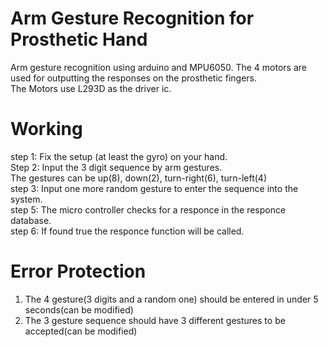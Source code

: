 # Arm Gesture Recognition for Prosthetic Hand
Arm gesture recognition using arduino and MPU6050.
The 4 motors are used for outputting the responses on the prosthetic fingers.  
The Motors use L293D as the driver ic.
# Working
step 1: Fix the setup (at least the gyro) on your hand.    
Step 2: Input the 3 digit sequence by arm gestures.  
        The gestures can be up(8), down(2), turn-right(6), turn-left(4)    
step 3: Input one more random gesture to enter the sequence into the system.    
step 5: The micro controller  checks for a responce in the responce database.    
step 6: If found true the responce function will be called.    
# Error Protection
1. The 4 gesture(3 digits and a random one)  should be entered in under 5 seconds(can be modified)  
2. The 3 gesture sequence should have 3 different gestures to be accepted(can be modified)  
